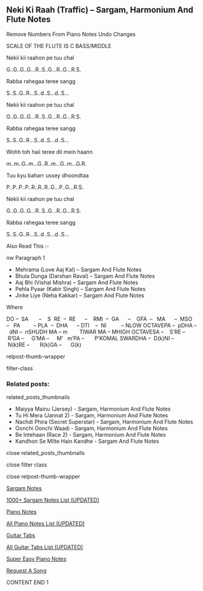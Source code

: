 
## Neki Ki Raah (Traffic) – Sargam, Harmonium And Flute Notes

Remove Numbers From Piano Notes
Undo Changes

SCALE OF THE FLUTE IS C BASS/MIDDLE

Nekii kii raahon pe tuu chal

G..G..G..G…R..S..G…R..G…R.S.

Rabba rahegaa teree sangg

S..S..G..R…S..d..S…d..S…

Nekii kii raahon pe tuu chal

G..G..G..G…R..S..G…R..G…R.S.

Rabba rahegaa teree sangg

S..S..G..R…S..d..S…d..S…

Wohh toh haii teree dil mein haann

m..m..G..m…G..R..m…G..m…G.R.

Tuu kyu baharr ussey dhoondtaa

P..P..P..P..R..R..R..G…P..G…R.S.

Nekii kii raahon pe tuu chal

G..G..G..G…R..S..G…R..G…R.S.

Rabba rahegaa teree sangg

S..S..G..R…S..d..S…d..S…

Also Read This :-

nw Paragraph 1

* Mehrama (Love Aaj Kal) – Sargam And Flute Notes
* Bhula Dunga (Darshan Raval) – Sargam And Flute Notes
* Aaj Bhi (Vishal Mishra) – Sargam And Flute Notes
* Pehla Pyaar (Kabir Singh) – Sargam And Flute Notes
* Jinke Liye (Neha Kakkar) – Sargam And Flute Notes

Where



DO –  SA       –    S  RE  –  RE      –    RMI  –  GA      –    GFA  –   MA      –  MSO  –   PA         – PLA  –  DHA      – DTI    –  NI          – NLOW OCTAVEPA –  pDHA –  dNI –  nSHUDH MA – m        TIWAR MA – MHIGH OCTAVESA –    S’RE –     R’GA –     G’MA –     M’   m’PA –       P’KOMAL SWARDHA –  D(k)NI –       N(k)RE –       R(k)GA –      G(k)

relpost-thumb-wrapper

filter-class

### Related posts:

related_posts_thumbnails

* Maiyya Mainu (Jersey) - Sargam, Harmonium And Flute Notes
* Tu Hi Mera (Jannat 2) - Sargam, Harmonium And Flute Notes
* Nachdi Phira (Secret Superstar) - Sargam, Harmonium And Flute Notes
* Oonchi Oonchi Waadi - Sargam, Harmonium And Flute Notes
* Be Intehaan (Race 2) - Sargam, Harmonium And Flute Notes
* Kandhon Se Milte Hain Kandhe - Sargam And Flute Notes

close related_posts_thumbnails

close filter class

close relpost-thumb-wrapper

[Sargam Notes](https://www.notationsworld.com/sargam-notes.html)

[1000+ Sargam Notes List (UPDATED)](https://www.notationsworld.com/all-songs-list-sargam-notes.html)

[Piano Notes](https://www.notationsworld.com/piano-notes.html)

[All Piano Notes List (UPDATED)](https://www.notationsworld.com/all-songs-list-piano-notes.html)

[Guitar Tabs](https://www.notationsworld.com/guitar-tabs.html)

[All Guitar Tabs List (UPDATED)](https://www.notationsworld.com/all-songs-list-guitar-tabs.html)

[Super Easy Piano Notes](https://studywall.in/)

[Request A Song](https://www.notationsworld.com/request-a-song.html)

CONTENT END 1

